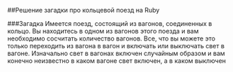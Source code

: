 ##Решение загадки про кольцевой поезд на Ruby

###Загадка
Имеется поезд, состоящий из вагонов, соединенных в кольцо. Вы находитесь в одном из вагонов этого поезда и вам необходимо
сосчитать количество вагонов. Все, что вы можете это только переходить из вагона в вагон и включать или выключать
свет в вагоне. Изначально свет в вагонах включен случайным образом и вам конечно неизвестно в каком вагоне свет включен, а
в каком выключен